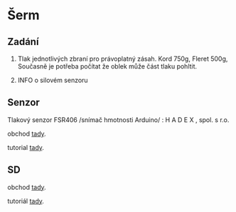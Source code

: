 
# Šerm

## Zadání
1) Tlak jednotlivých zbraní pro právoplatný zásah.
     Kord 750g,
     Fleret 500g,
Současně je potřeba počítat že oblek může část tlaku pohltit.

2) INFO o silovém senzoru

## Senzor
Tlakový senzor FSR406 /snímač hmotnosti Arduino/ : H A D E X , spol. s r.o.

obchod [tady](https://www.hadex.cz/m529a-tlakovy-senzor-fsr406--snimac-hmotnosti-arduino/?gclid=CjwKCAjw_L6LBhBbEiwA4c46ulLMUSYQNOrP2E3AkpfiZdHwaexsK7ycX5GhT59GhgzC8GkYdRtQCBoCyG8QAvD_BwE).

tutorial [tady](https://makersportal.com/blog/2020/5/24/force-sensitive-resistors-fsrs-arduino).

## SD 
obchod [tady](https://dratek.cz/arduino/991-ctecka-sd-karet.html?gclid=Cj0KCQiApL2QBhC8ARIsAGMm-KH4bz-NBmN9Ht69iyTXKe7RXRbMR1Jzw6nGbX9mrFyNE_2cYirgossaAlF3EALw_wcB).

tutoriál [tady](https://docs.arduino.cc/learn/programming/sd-guide).



